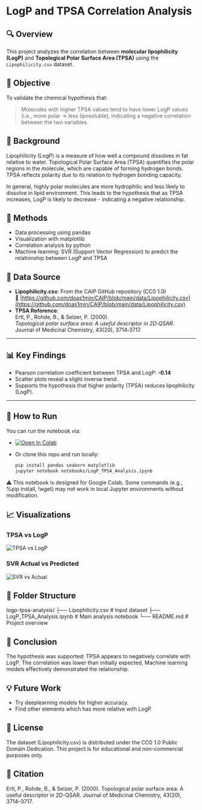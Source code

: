 # LogP and TPSA Correlation Analysis

## 🔍 Overview
This project analyzes the correlation between **molecular lipophilicity (LogP)** and **Topological Polar Surface Area (TPSA)** using the `Lipophilicity.csv` dataset.

## 🎯 Objective
To validate the chemical hypothesis that:
> Molecules with higher TPSA values tend to have lower LogP values (i.e., more polar → less liposoluble), indicating a negative correlation between the two variables.

## 🧠 Background
Lipophilicity (LogP) is a measure of how well a compound dissolves in fat relative to water. Topological Polar Surface Area (TPSA) quantifies the polar regions in the molecule, which are capable of forming hydrogen bonds. TPSA reflects polarity due to its relation to hydrogen bonding capacity. 

In general, highly polar molecules are more hydrophilic and less likely to dissolve in lipid environment.
This leads to the hypothesis that as TPSA increases, LogP is likely to decrease - indicating a negative relationship.

## 🧪 Methods
- Data processing using pandas
- Visualization with matplotlib
- Correlation analysis by python
- Machine learning: SVR (Support Vector Regression) to predict the relationship between LogP and TPSA

## 📁 Data Source
- **Lipophilicity.csv**: From the CAIP GitHub repository (CC0 1.0)  
  🔗 [https://github.com/doas1min/CAIP/blob/main/data/Lipophilicity.csv](https://github.com/doas1min/CAIP/blob/main/data/Lipophilicity.csv)
- **TPSA Reference**:  
  Ertl, P., Rohde, B., & Selzer, P. (2000).  
  *Topological polar surface area: A useful descriptor in 2D‑QSAR*.  
  Journal of Medicinal Chemistry, 43(20), 3714‑3717.

---

## 📊 Key Findings
- Pearson correlation coefficient between TPSA and LogP: **-0.14**
- Scatter plots reveal a slight inverse trend.
- Supports the hypothesis that higher polarity (TPSA) reduces lipophilicity (LogP).

---

## 🧪 How to Run

You can run the notebook via:

- [![Open In Colab](https://colab.research.google.com/assets/colab-badge.svg)](https://colab.research.google.com/github/Kyeongbin-Tom/logp-tpsa-analysis/blob/main/LogP_TPSA_Analysis.ipynb)

- Or clone this repo and run locally:
  ```bash
  pip install pandas seaborn matplotlib
  jupyter notebook notebooks/LogP_TPSA_Analysis.ipynb

⚠️ This notebook is designed for Google Colab.
Some commands (e.g., %pip install, !wget) may not work in local Jupyter environments without modification.

## 📈 Visualizations

### TPSA vs LogP
![TPSA vs LogP](images/tpsa_vs_logp.png)

### SVR Actual vs Predicted
![SVR vs Actual](images/svr_vs_actual.png)


## 📂 Folder Structure
logp-tpsa-analysis/
├── Lipophilicity.csv # Input dataset
├── LogP_TPSA_Analysis.ipynb # Main analysis notebook
└── README.md # Project overview

## 🤔 Conclusion
The hypothesis was supported: TPSA appears to negatively correlate with LogP. The correlation was lower than initially expected, Machine learning models effectively demonstrated the relationship.

## 💡 Future Work
- Try deeplearning models for higher accuracy.
- Find other elements which has more relative with LogP

## 📌 License

The dataset (Lipophilicity.csv) is distributed under the
CC0 1.0 Public Domain Dedication.
This project is for educational and non-commercial purposes only.


## 📝 Citation

Ertl, P., Rohde, B., & Selzer, P. (2000).
Topological polar surface area: A useful descriptor in 2D-QSAR.
Journal of Medicinal Chemistry, 43(20), 3714–3717.
